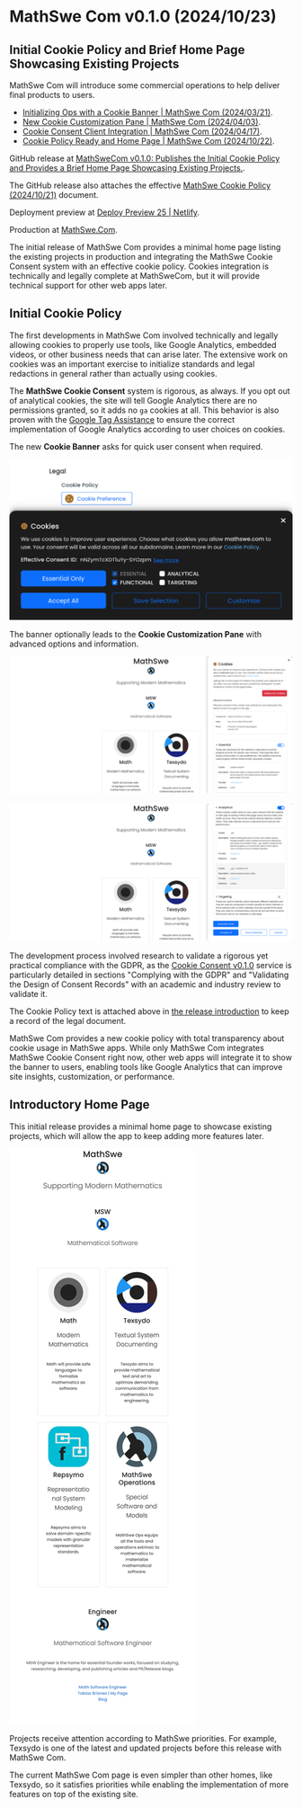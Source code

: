 <!-- Copyright (c) 2024 Tobias Briones. All rights reserved. -->
<!-- SPDX-License-Identifier: CC-BY-4.0 -->
<!-- This file is part of https://github.com/tobiasbriones/blog -->

# MathSwe Com v0.1.0 (2024/10/23)

## Initial Cookie Policy and Brief Home Page Showcasing Existing Projects

MathSwe Com will introduce some commercial operations to help deliver final
products to users.

- [Initializing Ops with a Cookie Banner \| MathSwe Com (2024/03/21)](https://blog.mathsoftware.engineer/initializing-ops-with-a-cookie-banner---mathswe-com-2024-03-21).
- [New Cookie Customization Pane \| MathSwe Com (2024/04/03)](https://blog.mathsoftware.engineer/new-cookie-customization-pane---mathswe-com-2024-04-03).
- [Cookie Consent Client Integration \| MathSwe Com (2024/04/17)](https://blog.mathsoftware.engineer/cookie-consent-client-integration---mathswe-com-2024-04-17).
- [Cookie Policy Ready and Home Page \| MathSwe Com (2024/10/22)](https://blog.mathsoftware.engineer/cookie-policy-ready-and-home-page---mathswe-com-2024-10-22).

GitHub release at
[MathSweCom v0.1.0: Publishes the Initial Cookie Policy and Provides a Brief Home Page Showcasing Existing Projects.](https://github.com/mathswe/mathswe.com/releases/tag/v0.1.0).

The GitHub release also attaches the effective
[MathSwe Cookie Policy (2024/10/21)](https://github.com/mathswe/mathswe.com/releases/download/v0.1.0/mathswe-cookie-policy-2024-10-21.pdf)
document.

Deployment preview at
[Deploy Preview 25 \| Netlify](https://deploy-preview-25--mathswe.netlify.app).

Production at [MathSwe.Com](https://mathswe.com).

The initial release of MathSwe Com provides a minimal home page listing the
existing projects in production and integrating the MathSwe Cookie Consent
system with an effective cookie policy. Cookies integration is technically and
legally complete at MathSweCom, but it will provide technical support for other
web apps later.

## Initial Cookie Policy

The first developments in MathSwe Com involved technically and legally allowing
cookies to properly use tools, like Google Analytics, embedded videos, or other
business needs that can arise later. The extensive work on cookies was an
important exercise to initialize standards and legal redactions in general
rather than actually using cookies.

The **MathSwe Cookie Consent** system is rigorous, as always. If you opt out of
analytical cookies, the site will tell Google Analytics there are no permissions
granted, so it adds no `ga` cookies at all. This behavior is also proven with
the [Google Tag Assistance](https://tagassistant.google.com)
to ensure the correct implementation of Google Analytics according to user
choices on cookies.

The new **Cookie Banner** asks for quick user consent when required.

![](images/cookie-banner-fullwidth.png)

The banner optionally leads to the **Cookie Customization Pane** with advanced
options and information.

![](images/cookie-customization.png)

![](cookie-customization-choices.png)

The development process involved research to validate a rigorous yet practical
compliance with the GDPR, as the
[Cookie Consent v0.1.0](/cookie-consent-v0-1-0---mathswe-legal-2024-03-29)
service is particularly detailed in sections "Complying with the GDPR" and
"Validating the Design of Consent Records" with an academic and industry
review to validate it.

The Cookie Policy text is attached above in
[the release introduction](#initial-cookie-policy-and-brief-home-page-showcasing-existing-projects)
to keep a record of the legal document.

MathSwe Com provides a new cookie policy with total transparency about cookie
usage in MathSwe apps. While only MathSwe Com integrates MathSwe Cookie Consent
right now, other web apps will integrate it to show the banner to users,
enabling tools like Google Analytics that can improve site insights,
customization, or performance.

## Introductory Home Page

This initial release provides a minimal home page to showcase existing projects,
which will allow the app to keep adding more features later.

![](mathswe-com-quick-home-page.png)

Projects receive attention according to MathSwe priorities. For example, Texsydo
is one of the latest and updated projects before this release with MathSwe Com.

The current MathSwe Com page is even simpler than other homes, like Texsydo, so
it satisfies priorities while enabling the implementation of more features on
top of the existing site.
